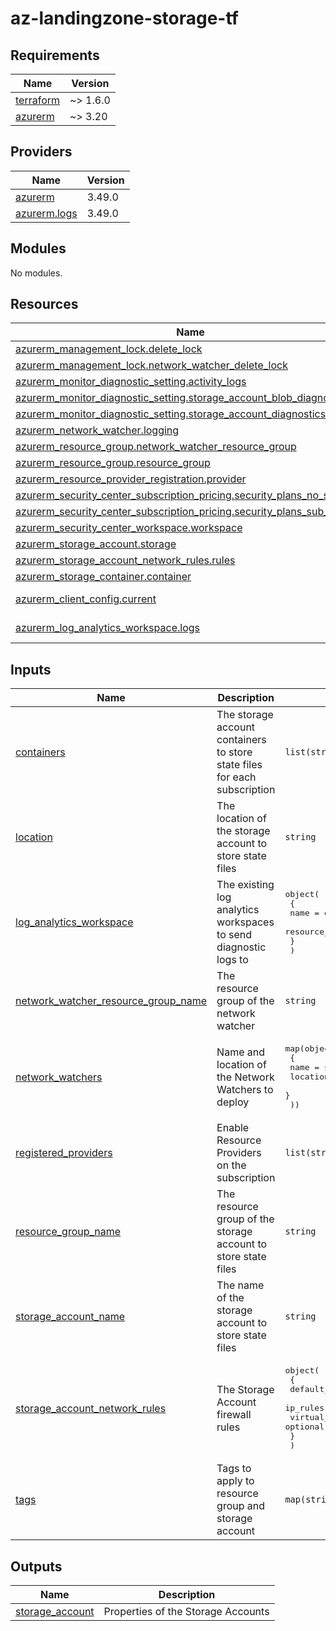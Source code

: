 # az-landingzone-storage-tf

<!-- BEGIN_TF_DOCS -->
## Requirements

| Name | Version |
|------|---------|
| <a name="requirement_terraform"></a> [terraform](#requirement\_terraform) | ~> 1.6.0 |
| <a name="requirement_azurerm"></a> [azurerm](#requirement\_azurerm) | ~> 3.20 |

## Providers

| Name | Version |
|------|---------|
| <a name="provider_azurerm"></a> [azurerm](#provider\_azurerm) | 3.49.0 |
| <a name="provider_azurerm.logs"></a> [azurerm.logs](#provider\_azurerm.logs) | 3.49.0 |

## Modules

No modules.

## Resources

| Name | Type |
|------|------|
| [azurerm_management_lock.delete_lock](https://registry.terraform.io/providers/hashicorp/azurerm/latest/docs/resources/management_lock) | resource |
| [azurerm_management_lock.network_watcher_delete_lock](https://registry.terraform.io/providers/hashicorp/azurerm/latest/docs/resources/management_lock) | resource |
| [azurerm_monitor_diagnostic_setting.activity_logs](https://registry.terraform.io/providers/hashicorp/azurerm/latest/docs/resources/monitor_diagnostic_setting) | resource |
| [azurerm_monitor_diagnostic_setting.storage_account_blob_diagnostics](https://registry.terraform.io/providers/hashicorp/azurerm/latest/docs/resources/monitor_diagnostic_setting) | resource |
| [azurerm_monitor_diagnostic_setting.storage_account_diagnostics](https://registry.terraform.io/providers/hashicorp/azurerm/latest/docs/resources/monitor_diagnostic_setting) | resource |
| [azurerm_network_watcher.logging](https://registry.terraform.io/providers/hashicorp/azurerm/latest/docs/resources/network_watcher) | resource |
| [azurerm_resource_group.network_watcher_resource_group](https://registry.terraform.io/providers/hashicorp/azurerm/latest/docs/resources/resource_group) | resource |
| [azurerm_resource_group.resource_group](https://registry.terraform.io/providers/hashicorp/azurerm/latest/docs/resources/resource_group) | resource |
| [azurerm_resource_provider_registration.provider](https://registry.terraform.io/providers/hashicorp/azurerm/latest/docs/resources/resource_provider_registration) | resource |
| [azurerm_security_center_subscription_pricing.security_plans_no_sub_plan](https://registry.terraform.io/providers/hashicorp/azurerm/latest/docs/resources/security_center_subscription_pricing) | resource |
| [azurerm_security_center_subscription_pricing.security_plans_sub_plan](https://registry.terraform.io/providers/hashicorp/azurerm/latest/docs/resources/security_center_subscription_pricing) | resource |
| [azurerm_security_center_workspace.workspace](https://registry.terraform.io/providers/hashicorp/azurerm/latest/docs/resources/security_center_workspace) | resource |
| [azurerm_storage_account.storage](https://registry.terraform.io/providers/hashicorp/azurerm/latest/docs/resources/storage_account) | resource |
| [azurerm_storage_account_network_rules.rules](https://registry.terraform.io/providers/hashicorp/azurerm/latest/docs/resources/storage_account_network_rules) | resource |
| [azurerm_storage_container.container](https://registry.terraform.io/providers/hashicorp/azurerm/latest/docs/resources/storage_container) | resource |
| [azurerm_client_config.current](https://registry.terraform.io/providers/hashicorp/azurerm/latest/docs/data-sources/client_config) | data source |
| [azurerm_log_analytics_workspace.logs](https://registry.terraform.io/providers/hashicorp/azurerm/latest/docs/data-sources/log_analytics_workspace) | data source |

## Inputs

| Name | Description | Type | Default | Required |
|------|-------------|------|---------|:--------:|
| <a name="input_containers"></a> [containers](#input\_containers) | The storage account containers to store state files for each subscription | `list(string)` | n/a | yes |
| <a name="input_location"></a> [location](#input\_location) | The location of the storage account to store state files | `string` | n/a | yes |
| <a name="input_log_analytics_workspace"></a> [log\_analytics\_workspace](#input\_log\_analytics\_workspace) | The existing log analytics workspaces to send diagnostic logs to | <pre>object(<br>    {<br>      name                = optional(string)<br>      resource_group_name = optional(string)<br>    }<br>  )</pre> | `{}` | no |
| <a name="input_network_watcher_resource_group_name"></a> [network\_watcher\_resource\_group\_name](#input\_network\_watcher\_resource\_group\_name) | The resource group of the network watcher | `string` | n/a | yes |
| <a name="input_network_watchers"></a> [network\_watchers](#input\_network\_watchers) | Name and location of the Network Watchers to deploy | <pre>map(object(<br>    {<br>      name     = string<br>      location = string<br>    }<br>  ))</pre> | `{}` | no |
| <a name="input_registered_providers"></a> [registered\_providers](#input\_registered\_providers) | Enable Resource Providers on the subscription | `list(string)` | `[]` | no |
| <a name="input_resource_group_name"></a> [resource\_group\_name](#input\_resource\_group\_name) | The resource group of the storage account to store state files | `string` | n/a | yes |
| <a name="input_storage_account_name"></a> [storage\_account\_name](#input\_storage\_account\_name) | The name of the storage account to store state files | `string` | n/a | yes |
| <a name="input_storage_account_network_rules"></a> [storage\_account\_network\_rules](#input\_storage\_account\_network\_rules) | The Storage Account firewall rules | <pre>object(<br>    {<br>      default_action             = optional(string, "Deny")<br>      ip_rules                   = optional(list(string), [])<br>      virtual_network_subnet_ids = optional(list(string), [])<br>    }<br>  )</pre> | `{}` | no |
| <a name="input_tags"></a> [tags](#input\_tags) | Tags to apply to resource group and storage account | `map(string)` | n/a | yes |

## Outputs

| Name | Description |
|------|-------------|
| <a name="output_storage_account"></a> [storage\_account](#output\_storage\_account) | Properties of the Storage Accounts |
<!-- END_TF_DOCS -->
